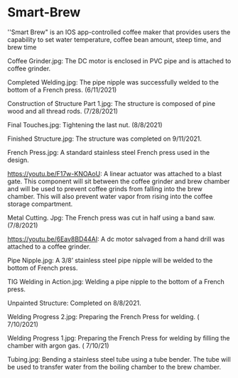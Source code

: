 # Smart-Brew
''Smart Brew" is an IOS app-controlled coffee maker that provides users the capability to set water temperature, coffee bean amount, steep time, and brew time

Coffee Grinder.jpg: The DC motor is enclosed in PVC pipe and is attached to coffee grinder.

Completed Welding.jpg: The pipe nipple was successfully welded to the bottom of a French press. (6/11/2021)

Construction of Structure Part 1.jpg: The structure is composed of pine wood and all thread rods. (7/28/2021)

Final Touches.jpg: Tightening the last nut. (8/8/2021)

Finished Structure.jpg: The structure was completed on 9/11/2021.

French Press.jpg: A standard stainless steel French press used in the design. 

https://youtu.be/F17w-KNOAoU:  A linear actuator was attached to a blast gate. This component will sit between the coffee grinder and brew chamber and will be used to prevent coffee grinds from falling into the brew chamber. This will also prevent water vapor from rising into the coffee storage compartment.

Metal Cutting. Jpg:  The French press was cut in half using a band saw. (7/8/2021)

https://youtu.be/6Eav8BD44AI: A dc motor salvaged from a hand drill was attached to a coffee grinder.

Pipe Nipple.jpg: A 3/8’ stainless steel pipe nipple will be welded to the bottom of French press.

TIG Welding in Action.jpg: Welding a pipe nipple to the bottom of a French press.

Unpainted Structure: Completed on 8/8/2021.

Welding Progress 2.jpg: Preparing the French Press for welding. ( 7/10/2021)

Welding Progress 1.jpg: Preparing the French Press for welding by filling the chamber with argon gas. ( 7/10/21)

Tubing.jpg: Bending a stainless steel tube using a tube bender. The tube will be used to transfer water from the boiling chamber to the brew chamber.

